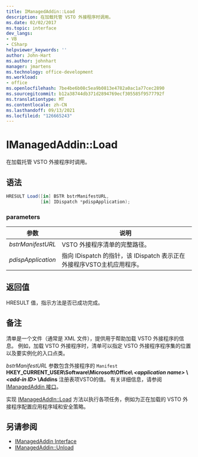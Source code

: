 ```yaml
---
title: IManagedAddin::Load
description: 在加载托管 VSTO 外接程序时调用。
ms.date: 02/02/2017
ms.topic: interface
dev_langs:
- VB
- CSharp
helpviewer_keywords: ''
author: John-Hart
ms.author: johnhart
manager: jmartens
ms.technology: office-development
ms.workload:
- office
ms.openlocfilehash: 7be4be6b08c5ea9b0813e4782a0ac1a77cec2890
ms.sourcegitcommit: b12a38744db371d2894769ecf305585f9577792f
ms.translationtype: MT
ms.contentlocale: zh-CN
ms.lasthandoff: 09/13/2021
ms.locfileid: "126665243"
---
```

# <a name="imanagedaddinload"></a>IManagedAddin::Load
  在加载托管 VSTO 外接程序时调用。

## <a name="syntax"></a>语法

```csharp
HRESULT Load([in] BSTR bstrManifestURL,
             [in] IDispatch *pdispApplication);
```

### <a name="parameters"></a>parameters

|参数|说明|
|---------------|-----------------|
|*bstrManifestURL*|VSTO 外接程序清单的完整路径。|
|*pdispApplication*|指向 IDispatch 的指针，该 IDispatch 表示正在外接程序VSTO主机应用程序。|

## <a name="return-value"></a>返回值
 HRESULT 值，指示方法是否已成功完成。

## <a name="remarks"></a>备注
 清单是一个文件（通常是 XML 文件），提供用于帮助加载 VSTO 外接程序的信息。 例如，加载 VSTO 外接程序时，清单可以指定 VSTO 外接程序程序集的位置以及要实例化的入口点类。

 *bstrManifestURL* 参数包含外接程序的 `Manifest` **HKEY_CURRENT_USER\Software\Microsoft\Office\\ _\<application name>_ \\ _\<add-in ID>_ \Addins** 注册表项VSTO的值。 有关详细信息，请参阅 [IManagedAddin 接口](../vsto/imanagedaddin-interface.md)。

 实现 [IManagedAddIn::Load](../vsto/imanagedaddin-load.md) 方法以执行各项任务，例如为正在加载的 VSTO 外接程序配置应用程序域和安全策略。

## <a name="see-also"></a>另请参阅
- [IManagedAddin Interface](../vsto/imanagedaddin-interface.md)
- [IManagedAddin::Unload](../vsto/imanagedaddin-unload.md)
